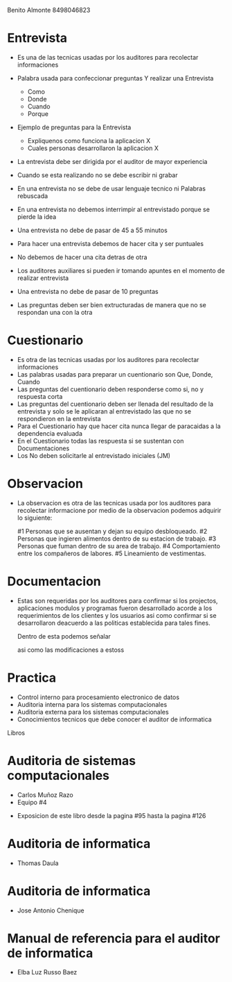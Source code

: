 Benito Almonte
8498046823


# Entrevista

- Es una de las tecnicas usadas por los auditores para recolectar informaciones
- Palabra usada para confeccionar preguntas Y realizar una Entrevista
  * Como
  * Donde
  * Cuando
  * Porque

- Ejemplo de preguntas para la Entrevista
  * Expliquenos como funciona la aplicacion X
  * Cuales personas desarrollaron la aplicacion X

- La entrevista debe ser dirigida por el auditor de mayor experiencia
- Cuando se esta realizando no se debe escribir ni grabar
- En una entrevista no se debe de usar lenguaje tecnico ni Palabras rebuscada
- En una entrevista no debemos interrimpir al entrevistado porque se pierde la idea
- Una entrevista no debe de pasar de 45 a 55 minutos
- Para hacer una entrevista debemos de hacer cita y ser puntuales
- No debemos de hacer una cita detras de otra
- Los auditores auxiliares si pueden ir tomando apuntes en el momento de realizar entrevista
- Una entrevista no debe de pasar de 10 preguntas
- Las preguntas deben ser bien extructuradas de manera que no se respondan una con la otra

# Cuestionario

- Es otra de las tecnicas usadas por los auditores para recolectar informaciones
- Las palabras usadas para preparar un cuentionario son Que, Donde, Cuando
- Las preguntas del cuentionario deben responderse como si, no y respuesta corta
- Las preguntas del cuentionario deben ser llenada del resultado de la entrevista y solo se le aplicaran  al entrevistado las que no se respondieron en la entrevista
- Para el Cuestionario hay que hacer cita nunca llegar de paracaidas a la dependencia evaluada
- En el Cuestionario todas las respuesta si se sustentan con Documentaciones
- Los No deben solicitarle al entrevistado iniciales (JM)

# Observacion

- La observacion es otra de las tecnicas usada por los auditores para recolectar informacione
  por medio de la observacion podemos adquirir lo siguiente:

  #1 Personas que se ausentan y dejan su equipo desbloqueado.
  #2 Personas que ingieren alimentos dentro de su estacion de trabajo.
  #3 Personas que fuman dentro de su area de trabajo.
  #4 Comportamiento entre los compañeros de labores.
  #5 Lineamiento de vestimentas.

# Documentacion

- Estas son requeridas por los auditores para confirmar si los projectos, aplicaciones
  modulos y programas fueron desarrollado acorde a los requerimientos de los clientes
  y los usuarios asi como confirmar si se desarrollaron deacuerdo a las politicas
  establecida para tales fines.

  Dentro de esta podemos señalar

  asi como las modificaciones a estoss

# Practica

- Control interno para procesamiento electronico de datos
- Auditoria interna para los sistemas computacionales
- Auditoria externa para los sistemas computacionales
- Conocimientos tecnicos que debe conocer el auditor de informatica


Libros
# Auditoria de sistemas computacionales
- Carlos Muñoz Razo
- Equipo #4
* Exposicion de este libro desde la pagina #95 hasta la pagina #126



# Auditoria de informatica
- Thomas Daula

# Auditoria de informatica
- Jose Antonio Chenique

# Manual de referencia para el auditor de informatica
- Elba Luz Russo Baez
